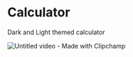 # Calculator

Dark and Light themed calculator

![Untitled video - Made with Clipchamp](https://user-images.githubusercontent.com/62469628/226759366-fbf6eef2-821f-4d87-a750-921cb5cbd65d.gif)

